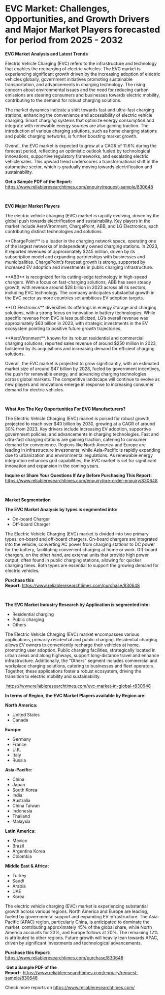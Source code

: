 <p><h1>EVC Market: Challenges, Opportunities, and Growth Drivers and Major Market Players forecasted for period from 2025 - 2032</h1></p><p><strong>EVC Market Analysis and Latest Trends</strong></p>
<p><p>Electric Vehicle Charging (EVC) refers to the infrastructure and technology that enables the recharging of electric vehicles. The EVC market is experiencing significant growth driven by the increasing adoption of electric vehicles globally, government initiatives promoting sustainable transportation, and advancements in charging technology. The rising concern about environmental issues and the need for reducing carbon emissions are steering consumers and businesses towards electric mobility, contributing to the demand for robust charging solutions.</p><p>The market dynamics indicate a shift towards fast and ultra-fast charging stations, enhancing the convenience and accessibility of electric vehicle charging. Smart charging systems that optimize energy consumption and integrate with renewable energy sources are also gaining traction. The introduction of various charging solutions, such as home charging stations and public charging networks, is further boosting market growth.</p><p>Overall, the EVC market is expected to grow at a CAGR of 11.6% during the forecast period, reflecting an optimistic outlook fueled by technological innovations, supportive regulatory frameworks, and escalating electric vehicle sales. This upward trend underscores a transformational shift in the automotive sector, which is gradually moving towards electrification and sustainability.</p></p>
<p><strong>Get a Sample PDF of the Report:&nbsp;</strong> <a href="https://www.reliableresearchtimes.com/enquiry/request-sample/830648?utm_campaign=3114&utm_medium=2&utm_source=Github&utm_content=ia&utm_term=06032025&utm_id=evc">https://www.reliableresearchtimes.com/enquiry/request-sample/830648</a></p>
<p>&nbsp;</p>
<p><strong>EVC Major Market Players</strong></p>
<p><p>The electric vehicle charging (EVC) market is rapidly evolving, driven by the global push towards electrification and sustainability. Key players in the market include AeroVironment, ChargePoint, ABB, and LG Electronics, each contributing distinct technologies and solutions.</p><p>**ChargePoint** is a leader in the charging network space, operating one of the largest networks of independently owned charging stations. In 2023, it reported revenues of approximately $245 million, driven by its subscription model and expanding partnerships with businesses and municipalities. ChargePoint’s forecast growth is strong, supported by increased EV adoption and investments in public charging infrastructure.</p><p>**ABB** is recognized for its cutting-edge technology in high-speed chargers. With a focus on fast-charging solutions, ABB has seen steady growth, with revenue around $28 billion in 2023 across all its sectors, including EVC technology. The company anticipates substantial growth in the EVC sector as more countries set ambitious EV adoption targets.</p><p>**LG Electronics** diversifies its offerings in energy storage and charging solutions, with a strong focus on innovation in battery technologies. While specific revenue from EVC is less publicized, LG’s overall revenue was approximately $63 billion in 2023, with strategic investments in the EV ecosystem pointing to positive future growth trajectories.</p><p>**AeroVironment**, known for its robust residential and commercial charging solutions, reported sales revenue of around $250 million in 2023, bolstered by its acquisitions and increasing demand for efficient charging solutions.</p><p>Overall, the EVC market is projected to grow significantly, with an estimated market size of around $47 billion by 2028, fueled by government incentives, the push for renewable energy, and advancing charging technologies across global markets. The competitive landscape will continue to evolve as new players and innovations emerge in response to increasing consumer demand for electric vehicles.</p></p>
<p>&nbsp;</p>
<p><strong>What Are The Key Opportunities For EVC Manufacturers?</strong></p>
<p><p>The Electric Vehicle Charging (EVC) market is poised for robust growth, projected to reach over $40 billion by 2030, growing at a CAGR of around 30% from 2023. Key drivers include increasing EV adoption, supportive government policies, and advancements in charging technologies. Fast and ultra-fast charging stations are gaining traction, catering to consumer demand for convenience. Regions like North America and Europe are leading in infrastructure investments, while Asia-Pacific is rapidly expanding due to urbanization and environmental regulations. As renewable energy integration enhances grid capabilities, the EVC market is set for significant innovation and expansion in the coming years.</p></p>
<p><strong>Inquire or Share Your Questions If Any Before Purchasing This Report:</strong> <a href="https://www.reliableresearchtimes.com/enquiry/pre-order-enquiry/830648?utm_campaign=3114&utm_medium=2&utm_source=Github&utm_content=ia&utm_term=06032025&utm_id=evc">https://www.reliableresearchtimes.com/enquiry/pre-order-enquiry/830648</a></p>
<p>&nbsp;</p>
<p><strong>Market Segmentation</strong></p>
<p><strong>The EVC Market Analysis by types is segmented into:</strong></p>
<p><ul><li>On-board Charger</li><li>Off-board Charger</li></ul></p>
<p><p>The Electric Vehicle Charging (EVC) market is divided into two primary types: on-board and off-board chargers. On-board chargers are integrated into the vehicle, converting AC power from charging stations to DC power for the battery, facilitating convenient charging at home or work. Off-board chargers, on the other hand, are external units that provide high power output, often found in public charging stations, allowing for quicker charging times. Both types are essential to support the growing demand for electric vehicles.</p></p>
<p><strong>Purchase this Report:&nbsp;</strong><a href="https://www.reliableresearchtimes.com/purchase/830648?utm_campaign=3114&utm_medium=2&utm_source=Github&utm_content=ia&utm_term=06032025&utm_id=evc">https://www.reliableresearchtimes.com/purchase/830648</a></p>
<p>&nbsp;</p>
<p><strong>The EVC Market Industry Research by Application is segmented into:</strong></p>
<p><ul><li>Residential charging</li><li>Public charging</li><li>Others</li></ul></p>
<p><p>The Electric Vehicle Charging (EVC) market encompasses various applications, primarily residential and public charging. Residential charging allows EV owners to conveniently recharge their vehicles at home, promoting user adoption. Public charging facilities, strategically located in urban areas and along highways, support long-distance travel and enhance infrastructure. Additionally, the “Others” segment includes commercial and workplace charging solutions, catering to businesses and fleet operators. Together, these applications foster a robust ecosystem, driving the transition to electric mobility and sustainability.</p></p>
<p><a href="https://www.reliableresearchtimes.com/evc-market-in-global-r830648?utm_campaign=3114&utm_medium=2&utm_source=Github&utm_content=ia&utm_term=06032025&utm_id=evc">&nbsp;https://www.reliableresearchtimes.com/evc-market-in-global-r830648</a></p>
<p><strong>In terms of Region, the EVC Market Players available by Region are:</strong></p>
<p>
    <p> <strong> North America: </strong>
        <ul>
            <li>United States</li>
            <li>Canada</li>
        </ul>
        </p> 
    <p> <strong> Europe: </strong>
        <ul>
            <li>Germany</li>
            <li>France</li>
            <li>U.K.</li>
            <li>Italy</li>
            <li>Russia</li>
        </ul>
        </p> 
    <p> <strong> Asia-Pacific: </strong>
        <ul>
            <li>China</li>
            <li>Japan</li>
            <li>South Korea</li>
            <li>India</li>
            <li>Australia</li>
            <li>China Taiwan</li>
            <li>Indonesia</li>
            <li>Thailand</li>
            <li>Malaysia</li>
        </ul>
        </p> 
    <p> <strong> Latin America: </strong>
        <ul>
            <li>Mexico</li>
            <li>Brazil</li>
            <li>Argentina Korea</li>
            <li>Colombia</li>
        </ul>
        </p> 
    <p> <strong> Middle East & Africa: </strong>
        <ul>
            <li>Turkey</li>
            <li>Saudi</li>
            <li>Arabia</li>
            <li>UAE</li>
            <li>Korea</li>
        </ul>
    </p>
    </p>
<p><p>The electric vehicle charging (EVC) market is experiencing substantial growth across various regions. North America and Europe are leading, fueled by governmental support and expanding EV infrastructure. The Asia-Pacific (APAC) region, particularly China, is anticipated to dominate the market, contributing approximately 45% of the global share, while North America accounts for 23%, and Europe follows at 20%. The remaining 12% is attributed to other regions. Future growth will heavily lean towards APAC, driven by significant investments and technological advancements.</p></p>
<p><strong>Purchase this Report: </strong><a href="https://www.reliableresearchtimes.com/purchase/830648?utm_campaign=3114&utm_medium=2&utm_source=Github&utm_content=ia&utm_term=06032025&utm_id=evc">https://www.reliableresearchtimes.com/purchase/830648</a></p>
<p>&nbsp;<strong>Get a Sample PDF of the Report:&nbsp;&nbsp;</strong><a href="https://www.reliableresearchtimes.com/enquiry/request-sample/830648?utm_campaign=3114&utm_medium=2&utm_source=Github&utm_content=ia&utm_term=06032025&utm_id=evc">https://www.reliableresearchtimes.com/enquiry/request-sample/830648</a></p>
<p><strong></strong></p>
<p>Check more reports on <a href="https://www.reliableresearchtimes.com/?utm_campaign=3114&utm_medium=2&utm_source=Github&utm_content=ia&utm_term=06032025&utm_id=evc">https://www.reliableresearchtimes.com/</a></p>